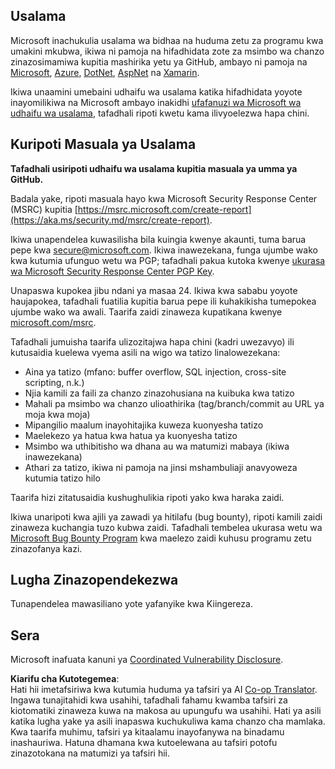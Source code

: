 <!--
CO_OP_TRANSLATOR_METADATA:
{
  "original_hash": "57f14126c1c6add76b3aef3844dfe4e3",
  "translation_date": "2025-07-13T15:07:17+00:00",
  "source_file": "SECURITY.md",
  "language_code": "sw"
}
-->
## Usalama

Microsoft inachukulia usalama wa bidhaa na huduma zetu za programu kwa umakini mkubwa, ikiwa ni pamoja na hifadhidata zote za msimbo wa chanzo zinazosimamiwa kupitia mashirika yetu ya GitHub, ambayo ni pamoja na [Microsoft](https://github.com/Microsoft), [Azure](https://github.com/Azure), [DotNet](https://github.com/dotnet), [AspNet](https://github.com/aspnet) na [Xamarin](https://github.com/xamarin).

Ikiwa unaamini umebaini udhaifu wa usalama katika hifadhidata yoyote inayomilikiwa na Microsoft ambayo inakidhi [ufafanuzi wa Microsoft wa udhaifu wa usalama](https://aka.ms/security.md/definition), tafadhali ripoti kwetu kama ilivyoelezwa hapa chini.

## Kuripoti Masuala ya Usalama

**Tafadhali usiripoti udhaifu wa usalama kupitia masuala ya umma ya GitHub.**

Badala yake, ripoti masuala hayo kwa Microsoft Security Response Center (MSRC) kupitia [https://msrc.microsoft.com/create-report](https://aka.ms/security.md/msrc/create-report).

Ikiwa unapendelea kuwasilisha bila kuingia kwenye akaunti, tuma barua pepe kwa [secure@microsoft.com](mailto:secure@microsoft.com). Ikiwa inawezekana, funga ujumbe wako kwa kutumia ufunguo wetu wa PGP; tafadhali pakua kutoka kwenye [ukurasa wa Microsoft Security Response Center PGP Key](https://aka.ms/security.md/msrc/pgp).

Unapaswa kupokea jibu ndani ya masaa 24. Ikiwa kwa sababu yoyote haujapokea, tafadhali fuatilia kupitia barua pepe ili kuhakikisha tumepokea ujumbe wako wa awali. Taarifa zaidi zinaweza kupatikana kwenye [microsoft.com/msrc](https://www.microsoft.com/msrc).

Tafadhali jumuisha taarifa ulizozitajwa hapa chini (kadri uwezavyo) ili kutusaidia kuelewa vyema asili na wigo wa tatizo linalowezekana:

  * Aina ya tatizo (mfano: buffer overflow, SQL injection, cross-site scripting, n.k.)
  * Njia kamili za faili za chanzo zinazohusiana na kuibuka kwa tatizo
  * Mahali pa msimbo wa chanzo ulioathirika (tag/branch/commit au URL ya moja kwa moja)
  * Mipangilio maalum inayohitajika kuweza kuonyesha tatizo
  * Maelekezo ya hatua kwa hatua ya kuonyesha tatizo
  * Msimbo wa uthibitisho wa dhana au wa matumizi mabaya (ikiwa inawezekana)
  * Athari za tatizo, ikiwa ni pamoja na jinsi mshambuliaji anavyoweza kutumia tatizo hilo

Taarifa hizi zitatusaidia kushughulikia ripoti yako kwa haraka zaidi.

Ikiwa unaripoti kwa ajili ya zawadi ya hitilafu (bug bounty), ripoti kamili zaidi zinaweza kuchangia tuzo kubwa zaidi. Tafadhali tembelea ukurasa wetu wa [Microsoft Bug Bounty Program](https://aka.ms/security.md/msrc/bounty) kwa maelezo zaidi kuhusu programu zetu zinazofanya kazi.

## Lugha Zinazopendekezwa

Tunapendelea mawasiliano yote yafanyike kwa Kiingereza.

## Sera

Microsoft inafuata kanuni ya [Coordinated Vulnerability Disclosure](https://aka.ms/security.md/cvd).

**Kiarifu cha Kutotegemea**:  
Hati hii imetafsiriwa kwa kutumia huduma ya tafsiri ya AI [Co-op Translator](https://github.com/Azure/co-op-translator). Ingawa tunajitahidi kwa usahihi, tafadhali fahamu kwamba tafsiri za kiotomatiki zinaweza kuwa na makosa au upungufu wa usahihi. Hati ya asili katika lugha yake ya asili inapaswa kuchukuliwa kama chanzo cha mamlaka. Kwa taarifa muhimu, tafsiri ya kitaalamu inayofanywa na binadamu inashauriwa. Hatuna dhamana kwa kutoelewana au tafsiri potofu zinazotokana na matumizi ya tafsiri hii.